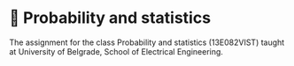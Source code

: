 # 🎲 Probability and statistics
The assignment for the class Probability and statistics (13Е082VIST) taught at University of Belgrade, School of Electrical Engineering. 

